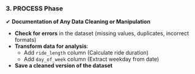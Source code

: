 ### **3. PROCESS Phase**

✔ **Documentation of Any Data Cleaning or Manipulation**

- **Check for errors** in the dataset (missing values, duplicates, incorrect formats)
- **Transform data for analysis**:
    - Add `ride_length` column (Calculate ride duration)
    - Add `day_of_week` column (Extract weekday from date)
- **Save a cleaned version of the dataset**